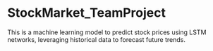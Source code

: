 # StockMarket_TeamProject
This is a machine learning model to predict stock prices using LSTM networks, leveraging historical data to forecast future trends. 

